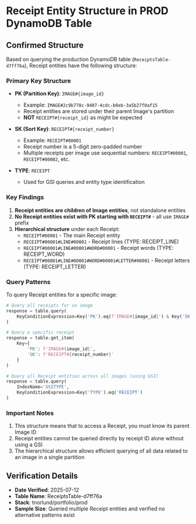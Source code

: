 # Receipt Entity Structure in PROD DynamoDB Table

## Confirmed Structure

Based on querying the production DynamoDB table (`ReceiptsTable-d7ff76a`), Receipt entities have the following structure:

### Primary Key Structure
- **PK (Partition Key)**: `IMAGE#{image_id}`
  - Example: `IMAGE#2c9b770c-9407-4cdc-b0eb-3a5b27f0af15`
  - Receipt entities are stored under their parent Image's partition
  - **NOT** `RECEIPT#{receipt_id}` as might be expected

- **SK (Sort Key)**: `RECEIPT#{receipt_number}`
  - Example: `RECEIPT#00001`
  - Receipt number is a 5-digit zero-padded number
  - Multiple receipts per image use sequential numbers: `RECEIPT#00001`, `RECEIPT#00002`, etc.

- **TYPE**: `RECEIPT`
  - Used for GSI queries and entity type identification

### Key Findings

1. **Receipt entities are children of Image entities**, not standalone entities
2. **No Receipt entities exist with PK starting with `RECEIPT#`** - all use `IMAGE#` prefix
3. **Hierarchical structure** under each Receipt:
   - `RECEIPT#00001` - The main Receipt entity
   - `RECEIPT#00001#LINE#00001` - Receipt lines (TYPE: RECEIPT_LINE)
   - `RECEIPT#00001#LINE#00001#WORD#00001` - Receipt words (TYPE: RECEIPT_WORD)
   - `RECEIPT#00001#LINE#00001#WORD#00001#LETTER#00001` - Receipt letters (TYPE: RECEIPT_LETTER)

### Query Patterns

To query Receipt entities for a specific image:
```python
# Query all receipts for an image
response = table.query(
    KeyConditionExpression=Key('PK').eq(f'IMAGE#{image_id}') & Key('SK').begins_with('RECEIPT#')
)

# Query a specific receipt
response = table.get_item(
    Key={
        'PK': f'IMAGE#{image_id}',
        'SK': f'RECEIPT#{receipt_number}'
    }
)

# Query all Receipt entities across all images (using GSI)
response = table.query(
    IndexName='GSITYPE',
    KeyConditionExpression=Key('TYPE').eq('RECEIPT')
)
```

### Important Notes

1. This structure means that to access a Receipt, you must know its parent Image ID
2. Receipt entities cannot be queried directly by receipt ID alone without using a GSI
3. The hierarchical structure allows efficient querying of all data related to an image in a single partition

## Verification Details

- **Date Verified**: 2025-07-12
- **Table Name**: ReceiptsTable-d7ff76a
- **Stack**: tnorlund/portfolio/prod
- **Sample Size**: Queried multiple Receipt entities and verified no alternative patterns exist